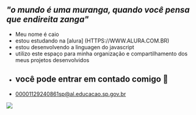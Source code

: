 ## *"o mundo é uma muranga, quando você pensa que endireita zanga"*

- Meu nome é caio
- estou estudando na [alura] (HTTPS://WWW.ALURA.COM.BR)
- estou desenvolvendo a linguagen do javascript
- utilizo este espaço para minha organização e compartilhamento dos meus projetos desenvolvidos
- ## você pode entrar em contado comigo 📧
- 00001129240861sp@al.educacao.sp.gov.br


![](https://media1.tenor.com/m/---KMQNzMfwAAAAd/pablo-mar%C3%A7al.gif)
  
